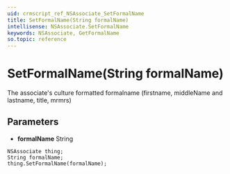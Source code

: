 ```yaml
---
uid: crmscript_ref_NSAssociate_SetFormalName
title: SetFormalName(String formalName)
intellisense: NSAssociate.SetFormalName
keywords: NSAssociate, GetFormalName
so.topic: reference
---
```


# SetFormalName(String formalName)

The associate's culture formatted formalname (firstname, middleName and lastname, title, mrmrs)

## Parameters

* **formalName** String

```crmscript
NSAssociate thing;
String formalName;
thing.SetFormalName(formalName);
```

